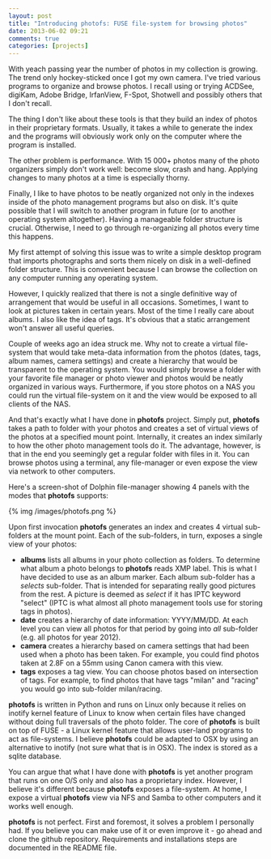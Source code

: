 ```yaml
---
layout: post
title: "Introducing photofs: FUSE file-system for browsing photos"
date: 2013-06-02 09:21
comments: true
categories: [projects]
---
```


With yeach passing year the number of photos in my collection is growing. The trend only hockey-sticked once I got my own camera. I've tried various programs to organize and browse photos. I recall using or trying ACDSee, digiKam, Adobe Bridge, IrfanView, F-Spot, Shotwell and possibly others that I don't recall.

<!-- more -->

The thing I don't like about these tools is that they build an index of photos in their proprietary formats. Usually, it takes a while to generate the index and the programs will obviously work only on the computer where the program is installed. 

The other problem is performance. With 15 000+ photos many of the photo organizers simply don't work well: become slow, crash and hang. Applying changes to many photos at a time is especially thorny.

Finally, I like to have photos to be neatly organized not only in the indexes inside of the photo management programs but also on disk. It's quite possible that I will switch to another program in future (or to another operating system altogether). Having a manageable folder structure is crucial. Otherwise, I need to go through re-organizing all photos every time this happens.

My first attempt of solving this issue was to write a simple desktop program that imports photographs and sorts them nicely on disk in a well-defined folder structure. This is convenient because I can browse the collection on any computer running any operating system.

However, I quickly realized that there is not a single definitive way of arrangement that would be useful in all occasions. Sometimes, I want to look at pictures taken in certain years. Most of the time I really care about albums. I also like the idea of tags. It's obvious that a static arrangement won't answer all useful queries.

Couple of weeks ago an idea struck me. Why not to create a virtual file-system that would take meta-data information from the photos (dates, tags, album names, camera settings) and create a hierarchy that would be transparent to the operating system. You would simply browse a folder with your favorite file manager or photo viewer and photos would be neatly organized in various ways. Furthermore, if you store photos on a NAS you could run the virtual file-system on it and the view would be exposed to all clients of the NAS.

And that's exactly what I have done in **photofs** project. Simply put, **photofs** takes a path to folder with your photos and creates a set of virtual views of the photos at a specified mount point. Internally, it creates an index similarly to how the other photo management tools do it. The advantage, however, is that in the end you seemingly get a regular folder with files in it. You can browse photos using a terminal, any file-manager or even expose the view via network to other computers.

Here's a screen-shot of Dolphin file-manager showing 4 panels with the modes that **photofs** supports:

{% img /images/photofs.png %}

Upon first invocation **photofs** generates an index and creates 4 virtual sub-folders at the mount point. Each of the sub-folders, in turn, exposes a single view of your photos:
  
  * **albums** lists all albums in your photo collection as folders. To determine what album a photo belongs to **photofs** reads XMP label. This is what I have decided to use as an album marker. Each album sub-folder has a *selects* sub-folder. That is intended for separating really good pictures from the rest. A picture is deemed as *select* if it has IPTC keyword "select" (IPTC is what almost all photo management tools use for storing tags in photos).
  * **date** creates a hierarchy of date information: YYYY/MM/DD. At each level you can view all photos for that period by going into *all* sub-folder (e.g. all photos for year 2012).
  * **camera** creates a hierarchy based on camera settings that had been used when a photo has been taken. For example, you could find photos taken at 2.8F on a 55mm using Canon camera with this view.
  * **tags** exposes a tag view. You can choose photos based on intersection of tags. For example, to find photos that have tags "milan" and "racing" you would go into sub-folder milan/racing.

**photofs** is written in Python and runs on Linux only because it relies on inotify kernel feature of Linux to know when certain files have changed without doing full traversals of the photo folder. The core of **photofs** is built on top of FUSE - a Linux kernel feature that allows user-land programs to act as file-systems. I believe **photofs** could be adapted to OSX by using an alternative to inotify (not sure what that is in OSX). The index is stored as a sqlite database.

You can argue that what I have done with **photofs** is yet another program that runs on one O/S only and also has a proprietary index. However, I believe it's different because **photofs** exposes a file-system. At home, I expose a virtual **photofs** view via NFS and Samba to other computers and it works well enough.

 **photofs** is not perfect. First and foremost, it solves a problem I personally had. If you believe you can make use of it or even improve it - go ahead and clone the github repository. Requirements and installations steps are documented in the README file.

